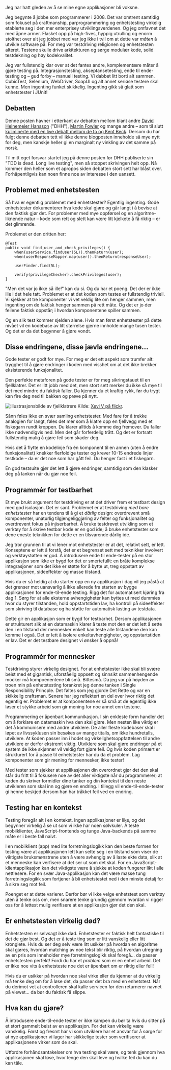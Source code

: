 Jeg har hatt gleden av å se mine egne applikasjoner bli voksne.

Jeg begynte å jobbe som programmerer i 2008. Det var omtrent samtidig som fokuset på craftmanship, parprogrammering og enhetstesting virkelig etablerte seg i den mer enterprisey utviklingsverdenen. Og jeg omfavnet det med åpne armer. Flasket opp på high-fives, hyppig utrulling og enorm stolthet over alt jeg jobbet med var jeg ikke i tvil om at dette var _måten_ å utvikle software på. For meg var testdriving religionen og enhetstesten alteret. Testene skulle drive arkitekturen og sørge modulær kode, solid testdekning og høy kodekvalitet.

Jeg var fullstendig klar over at det fantes andre, komplementære måter å gjøre testing på. Integrasjonstesting, akseptansetesting, ende til ende-testing og – gud forby – manuell testing. Vi dabbet litt borti alt sammen. CubicTest, Selenium, WebDriver, SoapUI og alt annet seriøse testere skal kunne. Men ingenting funket skikkelig. Ingenting gikk så glatt som enhetstester i JUnit!

Debatten
--------

Denne posten havner i etterkant av debatten mellom blant andre <a href="http://david.heinemeierhansson.com/2014/tdd-is-dead-long-live-testing.html">David Heinemeier Hansson</a> ("DHH"),
<a href="http://martinfowler.com/articles/is-tdd-dead/">Martin Fowler</a> og mange andre – som til slutt <a href="https://plus.google.com/events/ci2g23mk0lh9too9bgbp3rbut0k">kuliminerte med en live debatt mellom de to og Kent Beck</a>.
Dersom du har fulgt denne debatten tett vil ikke denne blogposten inneholde så mye nytt for deg, men kanskje heller gi en marginalt ny vinkling av det samme på norsk.

Til mitt eget forsvar startet jeg på denne posten før DHH publiserte sin "TDD is dead. Long live testing", men så stoppet skrivingen helt opp. Nå kommer den heller som et apropos siden debatten stort sett har blåst over. Forhåpentligvis kan noen finne noe av interesse i den uansett.

Problemet med enhetstesten
--------------------------

Så hva er egentlig problemet med enhetstester? Egentlig ingenting. Gode enhetstester dokumenterer hva kode skal gjøre og går langt i å bevise at den faktisk gjør det. For problemer med mye oppførsel og en algoritme-liknende natur – kode som rett og slett kan være litt kjelkete å få riktig – er det glimrende.

Problemet er den dritten her:

    @Test
    public void find_user_and_check_privileges() {
        when(userService.findUser(5L)).thenReturn(user);
        when(userResponseMapper.map(user)).thenReturn(responseUser);

        userFinder.find(5L);

        verify(privilegeChecker).checkPrivileges(user);
    }

"Men det var jo ikke så ille!" kan du si. Og du har et poeng. Det der er ikke ille i det hele tatt. Problemet er at det koden som testes er fullstendig triviell. Vi sjekker at tre komponenter vi vet veldig lite om henger sammen, men ingenting om de faktisk henger sammen på rett måte. Og det er jo der feilene faktisk oppstår; i hvordan komponentene spiller sammen.

Og en slik test kommer sjelden alene. Hvis man først enhetstester på dette nivået vil en kodebase av litt størrelse gjerne innholde mange tusen tester. Og det er da det begynner å gjøre vondt.

Disse endringene, disse jævla endringene…
-----------------------------------------

Gode tester er godt for mye. For meg er det ett aspekt som trumfer alt: trygghet til å gjøre endringer i koden med visshet om at det ikke brekker eksisterende funksjonalitet.

Den perfekte metaforen på gode tester er for meg sikringstauet til en fjellklatrer. Det er litt jobb med det, men stort sett merker du ikke så mye til det med mindre du faktisk faller. Da kjenner du et kraftig rykk, før du trygt kan fire deg ned til bakken og prøve på nytt.

<p class="caption">
<img src="https://bekkopen.blob.core.windows.net/attachments/86f45f40-8e09-4e0f-a3a9-1d0c109891d8" alt="illustrasjonsbilde av fjellklatrere"></img>
Kilde: <a href="https://www.flickr.com/photos/xevivarela/">Xevi V på flickr</a>.
</p>

Sånn føles ikke en svær samling enhetstester. Med fare for å trekke analogien for langt, føles det mer som å klatre opp en fjellvegg med et fiskegarn rundt kroppen. Du klarer alltids å komme deg fremover. Du faller ikke nødvendigvis ned. Men det går forferdelig trått. Og det er fortsatt fullstendig mulig å gjøre feil som skader deg.

Hvis det å flytte en kodelinje fra én komponent til en annen (uten å endre funksjonalitet) knekker flerfoldige tester og krever 10-15 endrede linjer testkode – da er det noe som har gått feil. Du henger fast i et fiskegarn.

En god testsuite gjør det lett å gjøre endringer, samtidig som den klasker deg på lanken når du gjør noe feil.

Programmér for testbarhet
-------------------------
Et mye brukt argument for testdriving er at det driver frem et testbart design med god isolasjon. Det er sant. Problemet er at testdriving _med bare enhetstester_ har en tendens til å gi et _dårlig_ design: overdrevent små komponenter, unaturlig tilgjengeliggjøring av felter og funksjonalitet og overdrevent fokus på injiserbarhet. Å bruke testdrevet utvikling som et verktøy for å skrive testbar kode er en god ide; å bruke enhetstester som dene eneste teknikken for dette er en tilsvarende dårlig ide.

Jeg tror grunnen til at vi lener mot enhetstester er at det, relativt sett, er lett. Konseptene er lett å forstå, det er et begrenset sett med teknikker involvert og verktøystøtten er god. Å introdusere ende til ende-tester på en stor applikasjon som ikke er bygd for det er smertefullt: en bråte komplekse integrasjoner som det ikke er støtte for å bytte ut, treg oppstart av applikasjonen, sideeffekter og masse tilstand.

Hvis du er så heldig at du starter opp en ny applikasjon i dag vil jeg påstå at det grenser mot uansvarlig å ikke allerede fra starten av bygge applikasjonen for ende-til-ende testing. Rigg det for automatisert kjøring fra dag 1. Sørg for at alle eksterne avhengigheter kan byttes ut med dummies hvor du styrer tilstanden, hold oppstartstiden lav, ha kontroll på sideeffekter som skriving til database og ha støtte for automatisk lasting av testdata.

Dette gir en applikasjon som er bygd for testbarhet. Dersom applikasjonen er strukturert slik at en datamaskin klarer å teste mot den er det lett å sette den i en tilstand der mennesker enkelt kan teste alle tilstandene den kan komme i også. Det er lett å isolere enkeltavhengigheter, og oppstartstiden er lav. Det er det testbare designet vi ønsker å oppnå!


Programmér for mennesker
------------------------
Testdriving styrer virkelig designet. For at enhetstester ikke skal bli svære beist med et gigantisk, uforståelig oppsett og sinnsikt sammenhengende mocker må kompoenentene bli små. Bittesmå.
Da jeg var på høyden av troen min på enhetstesting forankret jeg denne tanken i Single Responsibility Princple. Det føltes som jeg gjorde Det Rette og var en skikkelig craftsman. Senere har jeg reflektert en del over hvor riktig det egentlig er. Problemet er at komponentene er så små at de egentlig ikke løser et stykke arbeid som gir mening for noe annet enn testene.

Programmering er åpenbart kommunikasjon. I sin enkleste form handler det om å forklare en datamaskin hva den skal gjøre. Men nesten like viktig er det å kommunisere med andre utviklere. De aller fleste kodebaser skal i løpet av livssyklusen sin besøkes av mange titalls, om ikke hundretalls, utviklere. At koden passer inn i hodet og virkelighetsoppfattelsen til andre utviklere er derfor ekstremt viktig. Utviklere som skal gjøre endringer på et system de ikke skjønner vil veldig fort gjøre feil. Og hvis koden primært er strukturert for å passe til enhetstester har du da et problem. Lag komponenter som gir mening for mennesker, ikke tester!

Med tester som sjekker at applikasjonen din overordnet gjør det den skal står du fritt til å fokusere noe av det aller viktigste når du programmerer; at koden du skriver formidler dine tanker og din kontekst til den neste utvikleren som skal inn og gjøre en endring. I tillegg vil ende-til-ende-tester gi henne beskjed dersom han har tråkket feil ved en endring.

Testing har en kontekst
----------------------
Testing foregår alt i en kontekst. Ingen applikasjoner er like, og det begynner virkelig å se ut som vi ikke har noen sølvkuler. Å teste mobilklienter, JavaScript-frontends og tunge Java-backends på samme måte er i beste fall naivt.

I en mobilklient (app) med lite forretningslogikk kan den beste formen for testing være at applikasjonen lett kan sette seg i en tilstand som viser de viktigste bruksmønstrene uten å være avhengig av å laste ekte data, slik at et menneske kan verfisere at det ser ut som det skal. For en JavaScript-klientapplikasjon kan det viktigste være å sjekke at koden fungerer likt i alle nettlesere. For en svær Java-applikasjon kan det være masse tung forretningslogikk som fortjener å bli enhetstestet ned i den minste detalj for å sikre seg mot feil.

Poenget er at dette varierer. Derfor bør vi ikke velge enhetstest som verktøy uten å tenke oss om, men snarere tenke grundig gjennom hvordan vi rigger oss for å lettest mulig verifisere at en applikasjon gjør det den skal.

Er enhetstesten virkelig død?
-----------------------------
Enhetstesten er selvsagt ikke død. Enhetstester er faktisk helt fantastiske til det de gjør best. Og det er å teste ting som er litt vanskelig eller litt kronglete. Hvis du ser deg selv være litt usikker på hvordan en algoritme skal gjøres, hvordan matching av noe tekst blir riktig, på hvordan utregning av en pris som inneholder mye forretningslogikk skal foregå… da passer enhetstesten perfekt! Fordi du har et _problem_ som er en enhet arbeid. Det er ikke noe vits å enhetsteste noe det er åpenbart om er riktig eller feil!

Hvis du er usikker på hvordan noe skal virke eller du kjenner at du virkelig må tenke deg om for å løse det, da passer det bra med en enhetstest. Når du derimot vet at controlleren skal kalle servicen før den returnerer navnet på viewet… da bør du faktisk få slippe.

Hva kan du gjøre?
-----------------
Å introdusere ende-til-ende tester er ikke kampen du bør ta hvis du sitter på et stort gammelt beist av en applikasjon. For det kan virkelig være vanskelig. Først og fresmt har vi som utviklere har et ansvar for å sørge for at nye applikasjoner vi lager har skikkelige tester som verifiserer at applikasjonene virker som de skal.

Utfordre forhåndsantakelser om hva testing skal være, og tenk gjennom hva applikasjonen skal løse, hvor lenge den skal leve og hvilke feil du kan du kan tåle.